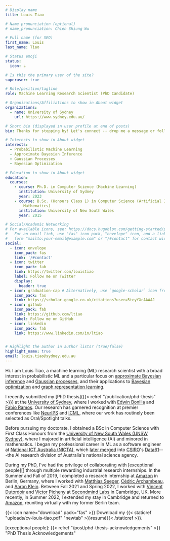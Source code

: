 ```yaml
---
# Display name
title: Louis Tiao

# Name pronunciation (optional)
# name_pronunciation: Chien Shiung Wu

# Full name (for SEO)
first_name: Louis
last_name: Tiao

# Status emoji
status:
  icon: ☕️

# Is this the primary user of the site?
superuser: true

# Role/position/tagline
role: Machine Learning Research Scientist (PhD Candidate)

# Organizations/Affiliations to show in About widget
organizations:
  - name: University of Sydney
    url: https://www.sydney.edu.au/

# Short bio (displayed in user profile at end of posts)
bio: Thanks for stopping by! Let's connect -- drop me a message or follow me

# Interests to show in About widget
interests:
  - Probabilistic Machine Learning
  - Approximate Bayesian Inference
  - Gaussian Processes
  - Bayesian Optimization

# Education to show in About widget
education:
  courses:
    - course: Ph.D. in Computer Science (Machine Learning)
      institution: University of Sydney
      year: 2023
    - course: B.Sc. (Honours Class 1) in Computer Science (Artificial Intelligence and
        Mathematics)
      institution: University of New South Wales
      year: 2015

# Social/Academic Networking
# For available icons, see: https://docs.hugoblox.com/getting-started/page-builder/#icons
#   For an email link, use "fas" icon pack, "envelope" icon, and a link in the
#   form "mailto:your-email@example.com" or "/#contact" for contact widget.
social:
  - icon: envelope
    icon_pack: fas
    link: '/#contact'
  - icon: twitter
    icon_pack: fab
    link: https://twitter.com/louistiao
    label: Follow me on Twitter
    display:
      header: true
  - icon: graduation-cap # Alternatively, use `google-scholar` icon from `ai` icon pack
    icon_pack: fas
    link: https://scholar.google.co.uk/citations?user=5teyYXcAAAAJ
  - icon: github
    icon_pack: fab
    link: https://github.com/ltiao
    label: Follow me on GitHub
  - icon: linkedin
    icon_pack: fab
    link: https://www.linkedin.com/in/ltiao


# Highlight the author in author lists? (true/false)
highlight_name: true
email: louis.tiao@sydney.edu.au
---
```


Hi. I am Louis Tiao, a machine learning (ML) research scientist with a broad 
interest in probabilistic ML and a particular focus 
on [approximate Bayesian inference](tag/gaussian-processes) 
and [Gaussian processes](tag/gaussian-processes), and their applications 
to [Bayesian optimization](tag/bayesian-optimization) 
and [graph representation learning](#).

I recently submitted my [PhD thesis]({{< relref "/publication/phd-thesis" >}}) at the [University of Sydney](https://www.sydney.edu.au/), where I worked with [Edwin Bonilla](#) and [Fabio Ramos](#).
Our research has garnered recognition at premier conferences like [NeurIPS](#) and [ICML](#), where our work has routinely been selected as Oral/Spotlight talks.
<!-- My [thesis], now under submission, explores the integration of probabilistic ML with deep learning. -->
<!-- Some of our work has been recognized at premier conferences 
such as [NeurIPS](#) and [ICML](#), where they have been highlighted as 
oral/spotlight talks. -->
Before pursuing my doctorate, I obtained a BSc in Computer Science with 
First Class Honours from 
the [University of New South Wales (UNSW Sydney)](https://www.unsw.edu.au/), 
where I majored in artificial intelligence (AI) and minored in mathematics.
I began my professional career in ML as a software engineer
at [National ICT Australia (NICTA)](https://en.wikipedia.org/wiki/NICTA), 
which [later merged](https://www.zdnet.com/article/csiro-swallows-nicta-to-form-data61/) 
into [CSIRO](www.csiro.au)'s [Data61](https://research.csiro.au/data61/)---the 
AI research division of Australia's national science agency.

During my PhD, I've had the privilege of collaborating with [exceptional people][] through multiple rewarding industrial research internships.
In the Summer and Fall of 2019, I completed a research internship at [Amazon][]
in Berlin, Germany, where I worked with [Matthias Seeger](https://mseeger.github.io/), [Cédric Archambeau](http://www0.cs.ucl.ac.uk/staff/c.archambeau/), and [Aaron Klein](https://aaronkl.github.io/).
Between Fall 2021 and Spring 2022, I worked with [Vincent Dutordoir](#) 
and [Victor Picheny](#) at [Secondmind Labs](https://www.secondmind.ai/) in Cambridge, UK. 
More recently, in Summer 2022, I extended my stay in Cambridge and returned to [Amazon][],
reuniting virtually with my former Berlin team.

<!-- once again to work with Aaron, Cédric, and Matthias. -->

<!-- As a researcher, I am passionate about pushing the boundaries of machine learning, and I aspire to make meaningful contributions to the field. My journey has been enriched by the outstanding people I've had the opportunity to collaborate with, both in academia and industry. I look forward to continuing my exploration of cutting-edge ML techniques and their applications, driving innovation, and advancing the field for the benefit of society. -->

{{< icon name="download" pack="fas" >}} Download my {{< staticref "uploads/cv-louis-tiao.pdf" "newtab" >}}resumé{{< /staticref >}}.

[Amazon]: https://aws.amazon.com/sagemaker/ "Amazon SageMaker"
[exceptional people]: {{< relref "/post/phd-thesis-acknowledgements" >}} "PhD Thesis Acknowledgements"
